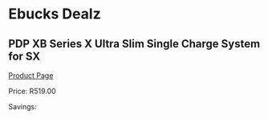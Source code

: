 
# Ebucks Dealz
## PDP XB Series X Ultra Slim Single Charge System for SX
[Product Page](https://www.ebucks.com/web/shop/productSelected.do?prodId=1232199641&catId=365757697)

Price: R519.00

Savings: 


	